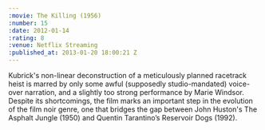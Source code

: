 ```yaml
--- 
:movie: The Killing (1956)
:number: 15
:date: 2012-01-14
:rating: 8
:venue: Netflix Streaming
:published_at: 2013-01-20 18:00:21 Z
---
```

Kubrick's non-linear deconstruction of a meticulously planned racetrack heist is marred by only some awful (supposedly studio-mandated) voice-over narration, and a slightly too strong performance by Marie Windsor. Despite its shortcomings, the film marks an important step in the evolution of the film noir genre, one that bridges the gap between John Huston's The Asphalt Jungle (1950) and Quentin Tarantino’s Reservoir Dogs (1992).
